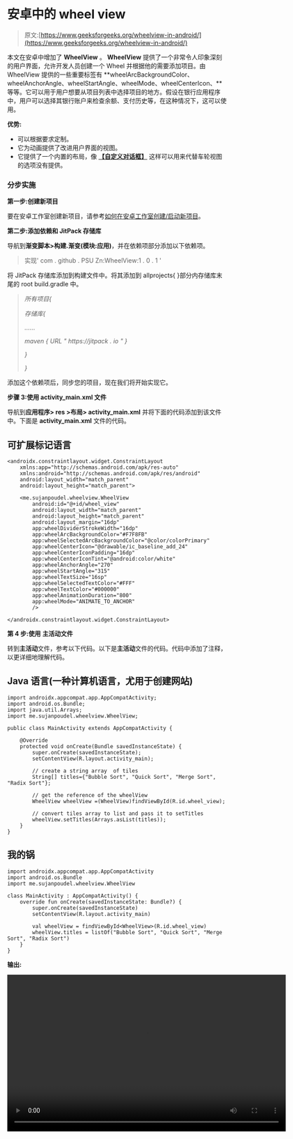 # 安卓中的 wheel view

> 原文:[https://www.geeksforgeeks.org/wheelview-in-android/](https://www.geeksforgeeks.org/wheelview-in-android/)

本文在安卓中增加了 **WheelView** 。 **WheelView** 提供了一个非常令人印象深刻的用户界面，允许开发人员创建一个 Wheel 并根据他的需要添加项目。由 WheelView 提供的一些重要标签有 **wheelArcBackgroundColor、wheelAnchorAngle、wheelStartAngle、wheelMode、wheelCenterIcon、**等等。它可以用于用户想要从项目列表中选择项目的地方。假设在银行应用程序中，用户可以选择其银行账户来检查余额、支付历史等，在这种情况下，这可以使用。

**优势:**

*   可以根据要求定制。
*   它为动画提供了改进用户界面的视图。
*   它提供了一个内置的布局，像 [**【自定义对话框】**](https://www.geeksforgeeks.org/how-to-create-a-custom-alertdialog-in-android/) 这样可以用来代替车轮视图的选项没有提供。

### **分步实施**

**第一步:创建新项目**

要在安卓工作室创建新项目，请参考[如何在安卓工作室创建/启动新项目](https://www.geeksforgeeks.org/android-how-to-create-start-a-new-project-in-android-studio/)。

**第二步:添加依赖和 JitPack 存储库**

导航到**渐变脚本>构建.渐变(模块:应用)**，并在依赖项部分添加以下依赖项。

> 实现' com . github . PSU Zn:WheelView:1 . 0 . 1 '

将 JitPack 存储库添加到构建文件中。将其添加到 allprojects{ }部分内存储库末尾的 root build.gradle 中。

> *所有项目{*
> 
> *存储库{*
> 
> *……*
> 
> *maven { URL " https://jitpack . io " }*
> 
> *}*
> 
> *}*

添加这个依赖项后，同步您的项目，现在我们将开始实现它。

**步骤 3:使用 activity_main.xml 文件**

导航到**应用程序> res >布局> activity_main.xml** 并将下面的代码添加到该文件中。下面是 **activity_main.xml** 文件的代码。

## 可扩展标记语言

```
<androidx.constraintlayout.widget.ConstraintLayout
    xmlns:app="http://schemas.android.com/apk/res-auto"
    xmlns:android="http://schemas.android.com/apk/res/android"
    android:layout_width="match_parent"
    android:layout_height="match_parent">

    <me.sujanpoudel.wheelview.WheelView
        android:id="@+id/wheel_view"
        android:layout_width="match_parent"
        android:layout_height="match_parent"
        android:layout_margin="16dp"
        app:wheelDividerStrokeWidth="16dp"
        app:wheelArcBackgroundColor="#F7F8FB"
        app:wheelSelectedArcBackgroundColor="@color/colorPrimary"
        app:wheelCenterIcon="@drawable/ic_baseline_add_24"
        app:wheelCenterIconPadding="16dp"
        app:wheelCenterIconTint="@android:color/white"
        app:wheelAnchorAngle="270"
        app:wheelStartAngle="315"
        app:wheelTextSize="16sp"
        app:wheelSelectedTextColor="#FFF"
        app:wheelTextColor="#000000"
        app:wheelAnimationDuration="800"
        app:wheelMode="ANIMATE_TO_ANCHOR"
        />

</androidx.constraintlayout.widget.ConstraintLayout>
```

**第 4 步:使用** **主活动文件**

转到**主活动**文件，参考以下代码。以下是**主活动**文件的代码。代码中添加了注释，以更详细地理解代码。

## Java 语言(一种计算机语言，尤用于创建网站)

```
import androidx.appcompat.app.AppCompatActivity;
import android.os.Bundle;
import java.util.Arrays;
import me.sujanpoudel.wheelview.WheelView;

public class MainActivity extends AppCompatActivity {

    @Override
    protected void onCreate(Bundle savedInstanceState) {
        super.onCreate(savedInstanceState);
        setContentView(R.layout.activity_main);

        // create a string array  of tiles
        String[] titles={"Bubble Sort", "Quick Sort", "Merge Sort", "Radix Sort"};

        // get the reference of the wheelView
        WheelView wheelView =(WheelView)findViewById(R.id.wheel_view);

        // convert tiles array to list and pass it to setTitles
        wheelView.setTitles(Arrays.asList(titles));
    }
}
```

## 我的锅

```
import androidx.appcompat.app.AppCompatActivity
import android.os.Bundle
import me.sujanpoudel.wheelview.WheelView

class MainActivity : AppCompatActivity() {
    override fun onCreate(savedInstanceState: Bundle?) {
        super.onCreate(savedInstanceState)
        setContentView(R.layout.activity_main)

        val wheelView = findViewById<WheelView>(R.id.wheel_view)
        wheelView.titles = listOf("Bubble Sort", "Quick Sort", "Merge Sort", "Radix Sort")
    }
}
```

**输出:**

<video class="wp-video-shortcode" id="video-458491-1" width="640" height="360" preload="metadata" controls=""><source type="video/mp4" src="https://media.geeksforgeeks.org/wp-content/uploads/20200718132250/Record_2020-07-18-13-21-50_69fa71ed7e998de6cab47c8740bea3c11.mp4?_=1">[https://media.geeksforgeeks.org/wp-content/uploads/20200718132250/Record_2020-07-18-13-21-50_69fa71ed7e998de6cab47c8740bea3c11.mp4](https://media.geeksforgeeks.org/wp-content/uploads/20200718132250/Record_2020-07-18-13-21-50_69fa71ed7e998de6cab47c8740bea3c11.mp4)</video>